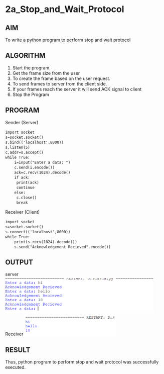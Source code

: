 # 2a_Stop_and_Wait_Protocol
## AIM 
To write a python program to perform stop and wait protocol
## ALGORITHM
1. Start the program.
2. Get the frame size from the user
3. To create the frame based on the user request.
4. To send frames to server from the client side.
5. If your frames reach the server it will send ACK signal to client
6. Stop the Program
## PROGRAM
Sender (Server)
```
import socket
s=socket.socket()
s.bind(('localhost',8000))
s.listen(5)
c,addr=s.accept()
while True:
    i=input("Enter a data: ")
    c.send(i.encode())
    ack=c.recv(1024).decode()
    if ack:
     print(ack)
     continue
    else:
     c.close()
     break
```
Receiver (Client)
```
import socket
s=socket.socket()
s.connect(('localhost',8000))
while True:
    print(s.recv(1024).decode())
    s.send("Acknowledgement Recieved".encode())
```

## OUTPUT
server
![output](<Screenshot 2025-09-10 102201.png>)
Receiver
![output](<Screenshot 2025-09-10 102214.png>)
## RESULT
Thus, python program to perform stop and wait protocol was successfully executed.
